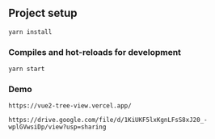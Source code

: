 ## Project setup

```
yarn install
```

### Compiles and hot-reloads for development

```
yarn start
```

### Demo

```
https://vue2-tree-view.vercel.app/
```
```
https://drive.google.com/file/d/1KiUKF5lxKgnLFsS8xJ20_-wplGVwsiDp/view?usp=sharing
```
